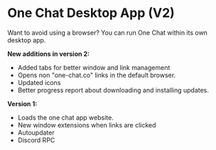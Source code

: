 # One Chat Desktop App (V2)

Want to avoid using a browser? You can run One Chat within its own desktop app.

**New additions in version 2:**

- Added tabs for better window and link management
- Opens non "one-chat.co" links in the default browser.
- Updated icons
- Better progress report about downloading and installing updates.

**Version 1:**

- Loads the one chat app website.
- New window extensions when links are clicked
- Autoupdater
- Discord RPC
